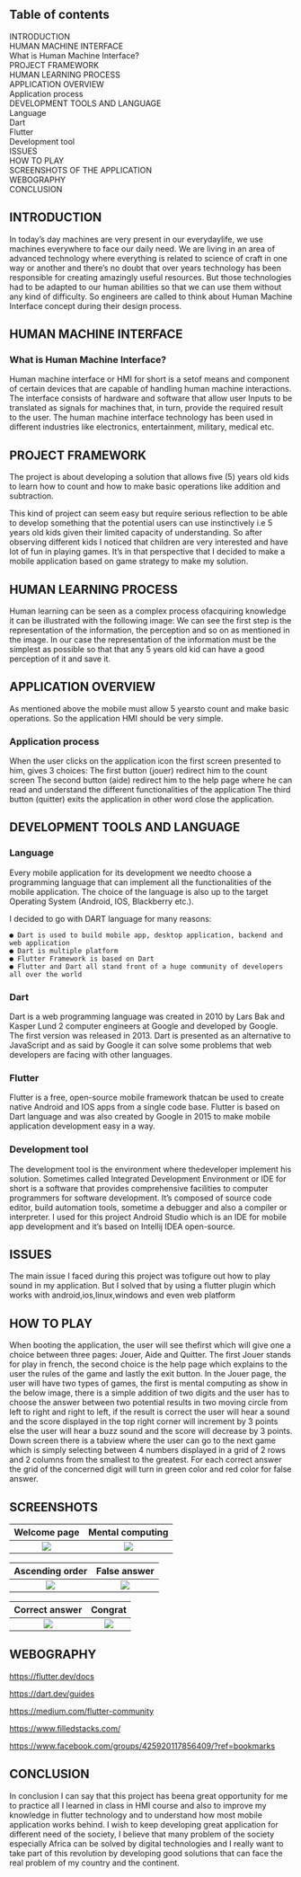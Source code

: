 ## Table of contents

INTRODUCTION\
HUMAN MACHINE INTERFACE\
What is Human Machine Interface?\
PROJECT FRAMEWORK\
HUMAN LEARNING PROCESS\
APPLICATION OVERVIEW\
Application process\
DEVELOPMENT TOOLS AND LANGUAGE\
Language\
Dart\
Flutter\
Development tool\
ISSUES\
HOW TO PLAY\
SCREENSHOTS OF THE APPLICATION\
WEBOGRAPHY\
CONCLUSION

## INTRODUCTION

In today’s day machines are very present in our everydaylife, we use machines everywhere to face our daily need. We are living in an area of advanced technology where everything is related to science of craft in one way or another and there’s no doubt that over years technology has been responsible for creating amazingly useful resources. But those technologies had to be adapted to our human abilities so that we can use them without any kind of difficulty. So engineers are called to think about Human Machine Interface concept during their design process.


## HUMAN MACHINE INTERFACE

### What is Human Machine Interface?

Human machine interface or HMI for short is a setof means and component of certain devices that are capable of handling human machine interactions. The interface consists of hardware and software that allow user Inputs to be translated as signals for machines that, in turn, provide the required result to the user. The human machine interface technology has been used in different industries like electronics, entertainment, military, medical etc.

## PROJECT FRAMEWORK

The project is about developing a solution that allows five (5) years old kids to learn how to count and how to make basic operations like addition and subtraction.

This kind of project can seem easy but require serious reflection to be able to
develop something that the potential users can use instinctively i.e 5 years old
kids given their limited capacity of understanding. So after observing different
kids I noticed that children are very interested and have lot of fun in playing
games. It’s in that perspective that I decided to make a mobile application
based on game strategy to make my solution.

## HUMAN LEARNING PROCESS

Human learning can be seen as a complex process ofacquiring knowledge it can be illustrated with the following image: We can see the first step is the representation of the information, the
perception and so on as mentioned in the image. In our case the representation of the information must be the simplest as possible so that that any 5 years old kid can have a good perception of it and save it.

## APPLICATION OVERVIEW

As mentioned above the mobile must allow 5 yearsto count and make basic operations. So the application HMI should be very simple.

### Application process

When the user clicks on the application icon the first screen presented to him, gives 3 choices: The first button (jouer) redirect him to the count screen The second button (aide) redirect him to the help page where he can read and understand the different functionalities of the application The third button (quitter) exits the application in other word close the application.

## DEVELOPMENT TOOLS AND LANGUAGE

### Language

Every mobile application for its development we needto choose a programming language that can implement all the functionalities of the mobile application. The choice of the language is also up to the target Operating System (Android, IOS, Blackberry etc.).

I decided to go with DART language for many reasons:

```
● Dart is used to build mobile app, desktop application, backend and web application
● Dart is multiple platform
● Flutter Framework is based on Dart
● Flutter and Dart all stand front of a huge community of developers all over the world
```
### Dart

Dart is a web programming language was created in 2010 by Lars Bak and Kasper Lund 2 computer engineers at Google and developed by Google. The first version was released in 2013. Dart is presented as an alternative to JavaScript and as said by Google it can solve some problems that web developers are facing with other languages.

### Flutter

Flutter is a free, open-source mobile framework thatcan be used to create native Android and IOS apps from a single code base. Flutter is based on Dart language and was also created by Google in 2015 to make mobile application development easy in a way.

### Development tool

The development tool is the environment where thedeveloper implement his solution. Sometimes called Integrated Development Environment or IDE for short is a software that provides comprehensive facilities to computer programmers for software development. It’s composed of source code editor, build automation tools, sometime a debugger and also a compiler or interpreter. I used for this project Android Studio which is an IDE for mobile app development and it’s based on Intellij IDEA open-source.

## ISSUES

The main issue I faced during this project was tofigure out how to play sound in my application. But I solved that by using a flutter plugin which works with android,ios,linux,windows and even web platform

## HOW TO PLAY

When booting the application, the user will see thefirst which will give one a choice between three pages: Jouer, Aide and Quitter. The first Jouer stands for play in french, the second choice is the help page which explains to the user the rules of the game and lastly the exit button. In the Jouer page, the user will have two types of games, the first is mental computing as show in the below image, there is a simple addition of two digits and the user has to choose the answer between two potential results in two moving circle from left to right and right to left, if the result is correct the user will hear a sound and the score displayed in the top right corner will increment by 3 points else the user will hear a buzz sound and the score will decrease by 3 points. Down screen there is a tabview where the user can go to the next game which is simply selecting between 4 numbers displayed in a grid of 2 rows and 2 columns from the smallest to the greatest. For each correct answer the grid of the concerned digit will turn in green color and red color for false answer.

## SCREENSHOTS 
Welcome page            |  Mental computing
:-------------------------:|:-------------------------:
![](assets/assets/images/math_enfant/djateaccueil.png) |  ![](assets/assets/images/math_enfant/djatecalcul.png)
 
Ascending order           |  False answer
:-------------------------:|:-------------------------:
![](assets/assets/images/math_enfant/djateordrecroissant.png) | ![](assets/assets/images/math_enfant/djateordrefalse.png)
 
Correct answer           |  Congrat
:-------------------------:|:-------------------------:
![](assets/assets/images/math_enfant/djateordrecorrect.png) | ![](assets/assets/images/math_enfant/djatefelicitation.png)
 

## WEBOGRAPHY

https://flutter.dev/docs

https://dart.dev/guides

https://medium.com/flutter-community

https://www.filledstacks.com/

https://www.facebook.com/groups/425920117856409/?ref=bookmarks

## CONCLUSION

In conclusion I can say that this project has beena great opportunity for me to practice all I learned in class in HMI course and also to improve my knowledge in flutter technology and to understand how most mobile application works behind. I wish to keep developing great application for different need of the society, I believe that many problem of the society especially Africa can be solved by digital technologies and I really want to take part of this revolution by developing good solutions that can face the real problem of my country and the continent.


